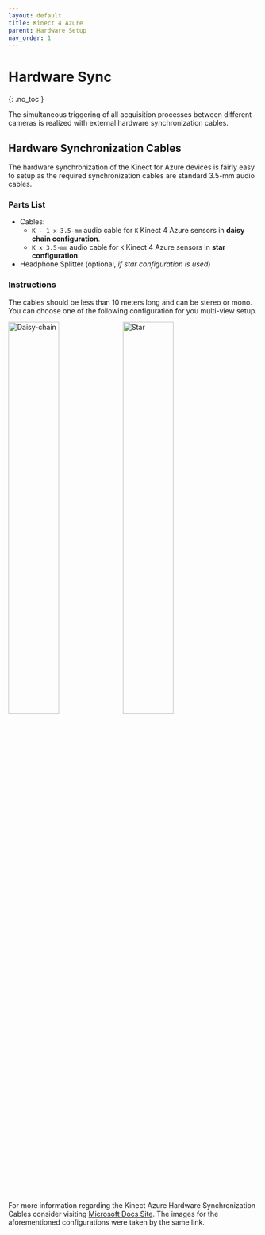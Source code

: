 ```yaml
---
layout: default
title: Kinect 4 Azure
parent: Hardware Setup
nav_order: 1
---
```


# Hardware Sync
{: .no_toc }

The simultaneous triggering of all acquisition processes between different cameras is realized with external hardware synchronization cables.

## Hardware Synchronization Cables
The hardware synchronization of the Kinect for Azure devices is fairly easy to setup as the required synchronization cables are standard 3.5-mm audio cables. 
### Parts List
 * Cables:
    * `K - 1 x 3.5-mm` audio cable for `K` Kinect 4 Azure sensors in **daisy chain configuration**. 
    * `K x 3.5-mm` audio cable for `K` Kinect 4 Azure sensors in **star configuration**.
 * Headphone Splitter (optional, _if star configuration is used_)

### Instructions
The cables should be less than 10 meters long and can be stereo or mono.
You can choose one of the following configuration for you multi-view setup.

<img alt="Daisy-chain" align="center" src="https://docs.microsoft.com/en-us/azure/kinect-dk/media/multicam-sync-daisychain.png" width="45%"/>
<img alt="Star" align="center" src="https://docs.microsoft.com/en-us/azure/kinect-dk/media/multicam-sync-star.png" width="45%" />

For more information regarding the Kinect Azure Hardware Synchronization Cables consider visiting [Microsoft Docs Site](https://docs.microsoft.com/en-us/azure/kinect-dk/multi-camera-sync). The images for the aforementioned configurations were taken by the same link.